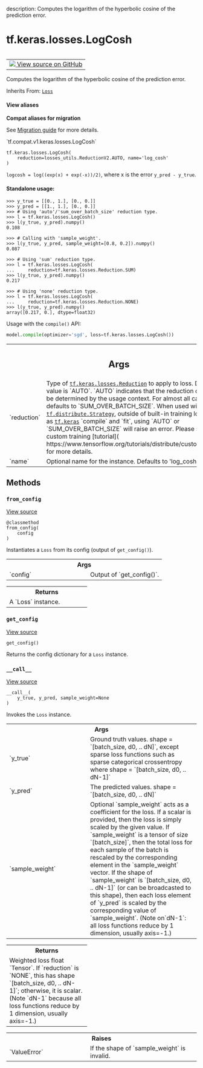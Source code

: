 description: Computes the logarithm of the hyperbolic cosine of the prediction error.

<div itemscope itemtype="http://developers.google.com/ReferenceObject">
<meta itemprop="name" content="tf.keras.losses.LogCosh" />
<meta itemprop="path" content="Stable" />
<meta itemprop="property" content="__call__"/>
<meta itemprop="property" content="__init__"/>
<meta itemprop="property" content="from_config"/>
<meta itemprop="property" content="get_config"/>
</div>

# tf.keras.losses.LogCosh

<!-- Insert buttons and diff -->

<table class="tfo-notebook-buttons tfo-api nocontent" align="left">
<td>
  <a target="_blank" href="https://github.com/keras-team/keras/tree/v2.9.0/keras/losses.py#L1113-L1167">
    <img src="https://www.tensorflow.org/images/GitHub-Mark-32px.png" />
    View source on GitHub
  </a>
</td>
</table>



Computes the logarithm of the hyperbolic cosine of the prediction error.

Inherits From: [`Loss`](../../../tf/keras/losses/Loss.md)

<section class="expandable">
  <h4 class="showalways">View aliases</h4>
  <p>
<b>Compat aliases for migration</b>
<p>See
<a href="https://www.tensorflow.org/guide/migrate">Migration guide</a> for
more details.</p>
<p>`tf.compat.v1.keras.losses.LogCosh`</p>
</p>
</section>

<pre class="devsite-click-to-copy prettyprint lang-py tfo-signature-link">
<code>tf.keras.losses.LogCosh(
    reduction=losses_utils.ReductionV2.AUTO, name=&#x27;log_cosh&#x27;
)
</code></pre>



<!-- Placeholder for "Used in" -->

`logcosh = log((exp(x) + exp(-x))/2)`,
where x is the error `y_pred - y_true`.

#### Standalone usage:



```
>>> y_true = [[0., 1.], [0., 0.]]
>>> y_pred = [[1., 1.], [0., 0.]]
>>> # Using 'auto'/'sum_over_batch_size' reduction type.
>>> l = tf.keras.losses.LogCosh()
>>> l(y_true, y_pred).numpy()
0.108
```

```
>>> # Calling with 'sample_weight'.
>>> l(y_true, y_pred, sample_weight=[0.8, 0.2]).numpy()
0.087
```

```
>>> # Using 'sum' reduction type.
>>> l = tf.keras.losses.LogCosh(
...     reduction=tf.keras.losses.Reduction.SUM)
>>> l(y_true, y_pred).numpy()
0.217
```

```
>>> # Using 'none' reduction type.
>>> l = tf.keras.losses.LogCosh(
...     reduction=tf.keras.losses.Reduction.NONE)
>>> l(y_true, y_pred).numpy()
array([0.217, 0.], dtype=float32)
```

Usage with the `compile()` API:

```python
model.compile(optimizer='sgd', loss=tf.keras.losses.LogCosh())
```

<!-- Tabular view -->
 <table class="responsive fixed orange">
<colgroup><col width="214px"><col></colgroup>
<tr><th colspan="2"><h2 class="add-link">Args</h2></th></tr>

<tr>
<td>
`reduction`
</td>
<td>
Type of <a href="../../../tf/keras/losses/Reduction.md"><code>tf.keras.losses.Reduction</code></a> to apply to
loss. Default value is `AUTO`. `AUTO` indicates that the reduction
option will be determined by the usage context. For almost all cases
this defaults to `SUM_OVER_BATCH_SIZE`. When used with
<a href="../../../tf/distribute/Strategy.md"><code>tf.distribute.Strategy</code></a>, outside of built-in training loops such as
<a href="../../../tf/keras.md"><code>tf.keras</code></a> `compile` and `fit`, using `AUTO` or `SUM_OVER_BATCH_SIZE`
will raise an error. Please see this custom training [tutorial](
  https://www.tensorflow.org/tutorials/distribute/custom_training) for
    more details.
</td>
</tr><tr>
<td>
`name`
</td>
<td>
Optional name for the instance. Defaults to 'log_cosh'.
</td>
</tr>
</table>



## Methods

<h3 id="from_config"><code>from_config</code></h3>

<a target="_blank" class="external" href="https://github.com/keras-team/keras/tree/v2.9.0/keras/losses.py#L143-L153">View source</a>

<pre class="devsite-click-to-copy prettyprint lang-py tfo-signature-link">
<code>@classmethod</code>
<code>from_config(
    config
)
</code></pre>

Instantiates a `Loss` from its config (output of `get_config()`).


<!-- Tabular view -->
 <table class="responsive fixed orange">
<colgroup><col width="214px"><col></colgroup>
<tr><th colspan="2">Args</th></tr>

<tr>
<td>
`config`
</td>
<td>
Output of `get_config()`.
</td>
</tr>
</table>



<!-- Tabular view -->
 <table class="responsive fixed orange">
<colgroup><col width="214px"><col></colgroup>
<tr><th colspan="2">Returns</th></tr>
<tr class="alt">
<td colspan="2">
A `Loss` instance.
</td>
</tr>

</table>



<h3 id="get_config"><code>get_config</code></h3>

<a target="_blank" class="external" href="https://github.com/keras-team/keras/tree/v2.9.0/keras/losses.py#L245-L250">View source</a>

<pre class="devsite-click-to-copy prettyprint lang-py tfo-signature-link">
<code>get_config()
</code></pre>

Returns the config dictionary for a `Loss` instance.


<h3 id="__call__"><code>__call__</code></h3>

<a target="_blank" class="external" href="https://github.com/keras-team/keras/tree/v2.9.0/keras/losses.py#L104-L141">View source</a>

<pre class="devsite-click-to-copy prettyprint lang-py tfo-signature-link">
<code>__call__(
    y_true, y_pred, sample_weight=None
)
</code></pre>

Invokes the `Loss` instance.


<!-- Tabular view -->
 <table class="responsive fixed orange">
<colgroup><col width="214px"><col></colgroup>
<tr><th colspan="2">Args</th></tr>

<tr>
<td>
`y_true`
</td>
<td>
Ground truth values. shape = `[batch_size, d0, .. dN]`, except
sparse loss functions such as sparse categorical crossentropy where
shape = `[batch_size, d0, .. dN-1]`
</td>
</tr><tr>
<td>
`y_pred`
</td>
<td>
The predicted values. shape = `[batch_size, d0, .. dN]`
</td>
</tr><tr>
<td>
`sample_weight`
</td>
<td>
Optional `sample_weight` acts as a coefficient for the
loss. If a scalar is provided, then the loss is simply scaled by the
given value. If `sample_weight` is a tensor of size `[batch_size]`, then
the total loss for each sample of the batch is rescaled by the
corresponding element in the `sample_weight` vector. If the shape of
`sample_weight` is `[batch_size, d0, .. dN-1]` (or can be broadcasted to
this shape), then each loss element of `y_pred` is scaled
by the corresponding value of `sample_weight`. (Note on`dN-1`: all loss
  functions reduce by 1 dimension, usually axis=-1.)
</td>
</tr>
</table>



<!-- Tabular view -->
 <table class="responsive fixed orange">
<colgroup><col width="214px"><col></colgroup>
<tr><th colspan="2">Returns</th></tr>
<tr class="alt">
<td colspan="2">
Weighted loss float `Tensor`. If `reduction` is `NONE`, this has
shape `[batch_size, d0, .. dN-1]`; otherwise, it is scalar. (Note `dN-1`
because all loss functions reduce by 1 dimension, usually axis=-1.)
</td>
</tr>

</table>



<!-- Tabular view -->
 <table class="responsive fixed orange">
<colgroup><col width="214px"><col></colgroup>
<tr><th colspan="2">Raises</th></tr>

<tr>
<td>
`ValueError`
</td>
<td>
If the shape of `sample_weight` is invalid.
</td>
</tr>
</table>





